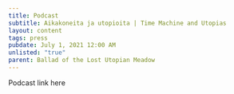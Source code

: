 ```yaml
---
title: Podcast
subtitle: Aikakoneita ja utopioita | Time Machine and Utopias
layout: content
tags: press
pubdate: July 1, 2021 12:00 AM
unlisted: "true"
parent: Ballad of the Lost Utopian Meadow
---
```

Podcast link here